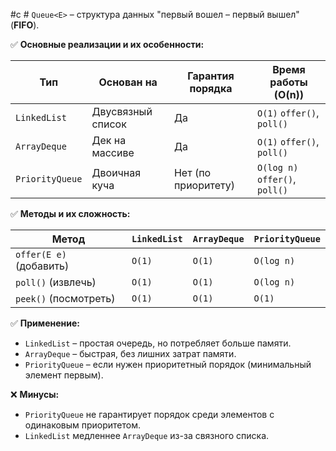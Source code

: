 
#c #
`Queue<E>` – структура данных "первый вошел – первый вышел" (**FIFO**).

✅ **Основные реализации и их особенности:**

|Тип|Основан на|Гарантия порядка|Время работы (O(n))|
|---|---|---|---|
|`LinkedList`|Двусвязный список|Да|`O(1)` `offer()`, `poll()`|
|`ArrayDeque`|Дек на массиве|Да|`O(1)` `offer()`, `poll()`|
|`PriorityQueue`|Двоичная куча|Нет (по приоритету)|`O(log n)` `offer()`, `poll()`|

✅ **Методы и их сложность:**

|Метод|`LinkedList`|`ArrayDeque`|`PriorityQueue`|
|---|---|---|---|
|`offer(E e)` (добавить)|`O(1)`|`O(1)`|`O(log n)`|
|`poll()` (извлечь)|`O(1)`|`O(1)`|`O(log n)`|
|`peek()` (посмотреть)|`O(1)`|`O(1)`|`O(1)`|

✅ **Применение:**
- `LinkedList` – простая очередь, но потребляет больше памяти.
- `ArrayDeque` – быстрая, без лишних затрат памяти.
- `PriorityQueue` – если нужен приоритетный порядок (минимальный элемент первым).

❌ **Минусы:**
- `PriorityQueue` не гарантирует порядок среди элементов с одинаковым приоритетом.
- `LinkedList` медленнее `ArrayDeque` из-за связного списка.